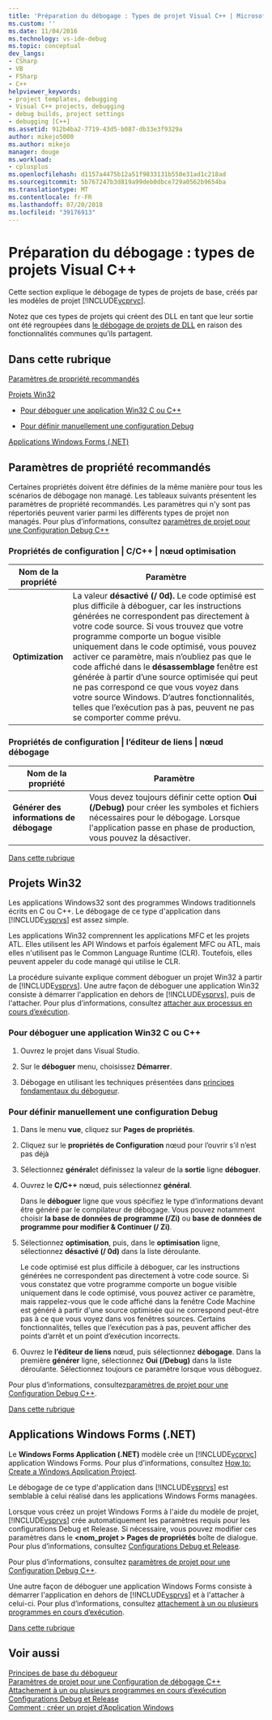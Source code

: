 ```yaml
---
title: 'Préparation du débogage : Types de projet Visual C++ | Microsoft Docs'
ms.custom: ''
ms.date: 11/04/2016
ms.technology: vs-ide-debug
ms.topic: conceptual
dev_langs:
- CSharp
- VB
- FSharp
- C++
helpviewer_keywords:
- project templates, debugging
- Visual C++ projects, debugging
- debug builds, project settings
- debugging [C++]
ms.assetid: 912b4ba2-7719-43d5-b087-db33e3f9329a
author: mikejo5000
ms.author: mikejo
manager: douge
ms.workload:
- cplusplus
ms.openlocfilehash: d1157a4475b12a51f9833131b550e31ad1c218ad
ms.sourcegitcommit: 5b767247b3d819a99deb0dbce729a0562b9654ba
ms.translationtype: MT
ms.contentlocale: fr-FR
ms.lasthandoff: 07/20/2018
ms.locfileid: "39176913"
---
```

# <a name="debugging-preparation-visual-c-project-types"></a>Préparation du débogage : types de projets Visual C++
Cette section explique le débogage de types de projets de base, créés par les modèles de projet [!INCLUDE[vcprvc](../code-quality/includes/vcprvc_md.md)].  
  
 Notez que ces types de projets qui créent des DLL en tant que leur sortie ont été regroupées dans [le débogage de projets de DLL](../debugger/debugging-dll-projects.md) en raison des fonctionnalités communes qu’ils partagent.  
  
##  <a name="BKMK_In_this_topic"></a> Dans cette rubrique  
 [Paramètres de propriété recommandés](#BKMK_Recommended_Property_Settings)  
  
 [Projets Win32](#BKMK_Win32_Projects)  
  
-   [Pour déboguer une application Win32 C ou C++](#BKMK_To_debug_a_C_or_C___Win32_application)  
  
-   [Pour définir manuellement une configuration Debug](#BKMK_To_manually_set_a_Debug_configuration)  
  
 [Applications Windows Forms (.NET)](#BKMK_Windows_Forms_Applications___NET_)  
  
##  <a name="BKMK_Recommended_Property_Settings"></a> Paramètres de propriété recommandés  
 Certaines propriétés doivent être définies de la même manière pour tous les scénarios de débogage non managé. Les tableaux suivants présentent les paramètres de propriété recommandés. Les paramètres qui n'y sont pas répertoriés peuvent varier parmi les différents types de projet non managés. Pour plus d’informations, consultez [paramètres de projet pour une Configuration Debug C++](../debugger/project-settings-for-a-cpp-debug-configuration.md)  
  
### <a name="configuration-properties-124-cc-124-optimization-node"></a>Propriétés de configuration &#124; C/C++ &#124; nœud optimisation  
  
|Nom de la propriété|Paramètre|  
|-------------------|-------------|  
|**Optimization**|La valeur **désactivé (/ 0d).** Le code optimisé est plus difficile à déboguer, car les instructions générées ne correspondent pas directement à votre code source. Si vous trouvez que votre programme comporte un bogue visible uniquement dans le code optimisé, vous pouvez activer ce paramètre, mais n’oubliez pas que le code affiché dans le **désassemblage** fenêtre est générée à partir d’une source optimisée qui peut ne pas correspond ce que vous voyez dans votre source Windows. D’autres fonctionnalités, telles que l’exécution pas à pas, peuvent ne pas se comporter comme prévu.|  
  
### <a name="configuration-properties-124-linker-124-debugging-node"></a>Propriétés de configuration &#124; l’éditeur de liens &#124; nœud débogage  
  
|Nom de la propriété|Paramètre|  
|-------------------|-------------|  
|**Générer des informations de débogage**|Vous devez toujours définir cette option **Oui (/Debug)** pour créer les symboles et fichiers nécessaires pour le débogage. Lorsque l'application passe en phase de production, vous pouvez la désactiver.|  
  
 [Dans cette rubrique](../debugger/debugging-preparation-visual-cpp-project-types.md#BKMK_In_this_topic)  
  
##  <a name="BKMK_Win32_Projects"></a> Projets Win32  
 Les applications Windows32 sont des programmes Windows traditionnels écrits en C ou C++. Le débogage de ce type d'application dans [!INCLUDE[vsprvs](../code-quality/includes/vsprvs_md.md)] est assez simple.  
  
 Les applications Win32 comprennent les applications MFC et les projets ATL. Elles utilisent les API Windows et parfois également MFC ou ATL, mais elles n'utilisent pas le Common Language Runtime (CLR). Toutefois, elles peuvent appeler du code managé qui utilise le CLR.  
  
 La procédure suivante explique comment déboguer un projet Win32 à partir de [!INCLUDE[vsprvs](../code-quality/includes/vsprvs_md.md)]. Une autre façon de déboguer une application Win32 consiste à démarrer l'application en dehors de [!INCLUDE[vsprvs](../code-quality/includes/vsprvs_md.md)], puis de l'attacher. Pour plus d’informations, consultez [attacher aux processus en cours d’exécution](../debugger/attach-to-running-processes-with-the-visual-studio-debugger.md).  
  
###  <a name="BKMK_To_debug_a_C_or_C___Win32_application"></a> Pour déboguer une application Win32 C ou C++  
  
1.  Ouvrez le projet dans Visual Studio.  
  
2.  Sur le **déboguer** menu, choisissez **Démarrer**.  
  
3.  Débogage en utilisant les techniques présentées dans [principes fondamentaux du débogueur](../debugger/getting-started-with-the-debugger.md).  
  
###  <a name="BKMK_To_manually_set_a_Debug_configuration"></a> Pour définir manuellement une configuration Debug  
  
1.  Dans le menu **vue**, cliquez sur **Pages de propriétés**.  
  
2.  Cliquez sur le **propriétés de Configuration** nœud pour l’ouvrir s’il n’est pas déjà  
  
3.  Sélectionnez **général**et définissez la valeur de la **sortie** ligne **déboguer**.  
  
4.  Ouvrez le **C/C++** nœud, puis sélectionnez **général**.  
  
     Dans le **déboguer** ligne que vous spécifiez le type d’informations devant être généré par le compilateur de débogage. Vous pouvez notamment choisir **la base de données de programme (/Zi)** ou **base de données de programme pour modifier & Continuer (/ Zi)**.  
  
5.  Sélectionnez **optimisation**, puis, dans le **optimisation** ligne, sélectionnez **désactivé (/ 0d)** dans la liste déroulante.  
  
     Le code optimisé est plus difficile à déboguer, car les instructions générées ne correspondent pas directement à votre code source. Si vous constatez que votre programme comporte un bogue visible uniquement dans le code optimisé, vous pouvez activer ce paramètre, mais rappelez-vous que le code affiché dans la fenêtre Code Machine est généré à partir d'une source optimisée qui ne correspond peut-être pas à ce que vous voyez dans vos fenêtres sources. Certains fonctionnalités, telles que l’exécution pas à pas, peuvent afficher des points d’arrêt et un point d’exécution incorrects.  
  
6.  Ouvrez le **l’éditeur de liens** nœud, puis sélectionnez **débogage**. Dans la première **générer** ligne, sélectionnez **Oui (/Debug)** dans la liste déroulante. Sélectionnez toujours ce paramètre lorsque vous déboguez.  
  
 Pour plus d’informations, consultez[paramètres de projet pour une Configuration Debug C++](../debugger/project-settings-for-a-cpp-debug-configuration.md).  
  
 [Dans cette rubrique](../debugger/debugging-preparation-visual-cpp-project-types.md#BKMK_In_this_topic)  
  
##  <a name="BKMK_Windows_Forms_Applications___NET_"></a> Applications Windows Forms (.NET)  
 Le **Windows Forms Application (.NET)** modèle crée un [!INCLUDE[vcprvc](../code-quality/includes/vcprvc_md.md)] application Windows Forms. Pour plus d'informations, consultez [How to: Create a Windows Application Project](http://msdn.microsoft.com/en-us/b2f93fed-c635-4705-8d0e-cf079a264efa).  
  
 Le débogage de ce type d'application dans [!INCLUDE[vsprvs](../code-quality/includes/vsprvs_md.md)] est semblable à celui réalisé dans les applications Windows Forms managées.  
  
 Lorsque vous créez un projet Windows Forms à l'aide du modèle de projet, [!INCLUDE[vsprvs](../code-quality/includes/vsprvs_md.md)] crée automatiquement les paramètres requis pour les configurations Debug et Release. Si nécessaire, vous pouvez modifier ces paramètres dans le  **\<nom_projet > Pages de propriétés** boîte de dialogue. Pour plus d’informations, consultez [Configurations Debug et Release](../debugger/how-to-set-debug-and-release-configurations.md).  
  
 Pour plus d’informations, consultez [paramètres de projet pour une Configuration Debug C++](../debugger/project-settings-for-a-cpp-debug-configuration.md).  
  
 Une autre façon de déboguer une application Windows Forms consiste à démarrer l'application en dehors de [!INCLUDE[vsprvs](../code-quality/includes/vsprvs_md.md)] et à l'attacher à celui-ci. Pour plus d’informations, consultez [attachement à un ou plusieurs programmes en cours d’exécution](../debugger/attach-to-running-processes-with-the-visual-studio-debugger.md).  
  
 [Dans cette rubrique](../debugger/debugging-preparation-visual-cpp-project-types.md#BKMK_In_this_topic)  
  
## <a name="see-also"></a>Voir aussi  
 [Principes de base du débogueur](../debugger/getting-started-with-the-debugger.md)   
 [Paramètres de projet pour une Configuration de débogage C++](../debugger/project-settings-for-a-cpp-debug-configuration.md)   
 [Attachement à un ou plusieurs programmes en cours d’exécution](../debugger/attach-to-running-processes-with-the-visual-studio-debugger.md)   
 [Configurations Debug et Release](../debugger/how-to-set-debug-and-release-configurations.md)   
 [Comment : créer un projet d’Application Windows](http://msdn.microsoft.com/en-us/b2f93fed-c635-4705-8d0e-cf079a264efa)